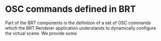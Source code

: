 # OSC commands defined in BRT   

Part of the BRT components is the definition of a set of OSC commands which the BRT Renderer application understands to dynamically configure the virtual scene. We provide some 